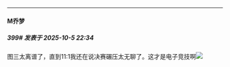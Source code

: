 ﻿
*****

####  M乔梦  
##### 399#       发表于 2025-10-5 22:34

图三太离谱了，直到11:1我还在说决赛碾压太无聊了。这才是电子竞技啊<img src="https://static.stage1st.com/image/smiley/face2017/062.gif" referrerpolicy="no-referrer">

